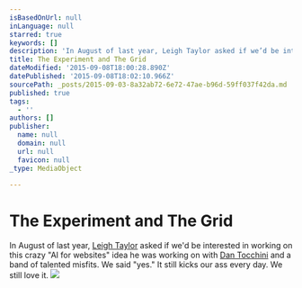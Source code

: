```yaml
---
isBasedOnUrl: null
inLanguage: null
starred: true
keywords: []
description: 'In August of last year, Leigh Taylor asked if we’d be interested in working on this crazy “AI for websites” idea he was working on with Dan Tocchini and a band of talented misfits. We said “yes.” It still kicks our ass every day. We still love it.'
title: The Experiment and The Grid
dateModified: '2015-09-08T18:00:28.890Z'
datePublished: '2015-09-08T18:02:10.966Z'
sourcePath: _posts/2015-09-03-8a32ab72-6e72-47ae-b96d-59ff037f42da.md
published: true
tags:
  - ''
authors: []
publisher:
  name: null
  domain: null
  url: null
  favicon: null
_type: MediaObject

---
```

# The Experiment and The Grid

In August of last year, [Leigh Taylor][0] asked if we'd be interested in working on this crazy "AI for websites" idea he was working on with [Dan Tocchini][1] and a band of talented misfits. We said "yes." It still kicks our ass every day. We still love it.
![](https://the-grid-user-content.s3-us-west-2.amazonaws.com/42003381-6c07-4ae9-a187-cd08eab6abc9.png)

[0]: http://twitter.com/lat
[1]: http://d4.io/